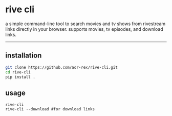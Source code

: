 # rive cli

a simple command-line tool to search movies and tv shows from rivestream links directly in your browser. supports movies, tv episodes, and download links.

---

## installation

```bash
git clone https://github.com/aor-rex/rive-cli.git
cd rive-cli
pip install .
```
## usage

```
rive-cli 
rive-cli --download #for download links
```

